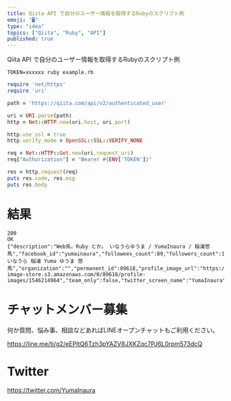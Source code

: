 ```yaml
---
title: Qiita API で自分のユーザー情報を取得するRubyのスクリプト例
emoji: "🖥"
type: "idea"
topics: ["Qiita", "Ruby", "API"]
published: true
---
```


Qiita API で自分のユーザー情報を取得するRubyのスクリプト例

```
TOKEN=xxxxxx ruby example.rb
```

```rb
require 'net/https'
require 'uri'

path = 'https://qiita.com/api/v2/authenticated_user'

uri = URI.parse(path)
http = Net::HTTP.new(uri.host, uri.port)

http.use_ssl = true
http.verify_mode = OpenSSL::SSL::VERIFY_NONE

req = Net::HTTP::Get.new(uri.request_uri)
req["Authorization"] = "Bearer #{ENV['TOKEN']}"

res = http.request(req)
puts res.code, res.msg
puts res.body
```

# 結果

```
200
OK
{"description":"Web系。Ruby とか。 いなうらゆうま / YumaInaura / 稲浦悠馬","facebook_id":"yumainaura","followees_count":89,"followers_count":136,"github_login_name":"YumaInaura","id":"YumaInaura","items_count":1009,"linkedin_id":"","location":"Osaka","name":"Inaura いなうら 稲浦 Yuma ゆうま 悠馬","organization":"","permanent_id":89618,"profile_image_url":"https://qiita-image-store.s3.amazonaws.com/0/89618/profile-images/1546214964","team_only":false,"twitter_screen_name":"YumaInaura","website_url":"http://twitter.com/yumainaura","image_monthly_upload_limit":104857600,"image_monthly_upload_remaining":85146345}
```








<!-- Update From Qiita API -->

# チャットメンバー募集


何か質問、悩み事、相談などあればLINEオープンチャットもご利用ください。

https://line.me/ti/g2/eEPltQ6Tzh3pYAZV8JXKZqc7PJ6L0rpm573dcQ





# Twitter


https://twitter.com/YumaInaura


<!-- Update From Qiita API -->


